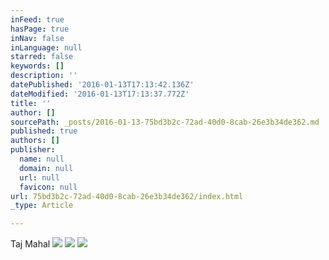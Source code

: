 ```yaml
---
inFeed: true
hasPage: true
inNav: false
inLanguage: null
starred: false
keywords: []
description: ''
datePublished: '2016-01-13T17:13:42.136Z'
dateModified: '2016-01-13T17:13:37.772Z'
title: ''
author: []
sourcePath: _posts/2016-01-13-75bd3b2c-72ad-40d0-8cab-26e3b34de362.md
published: true
authors: []
publisher:
  name: null
  domain: null
  url: null
  favicon: null
url: 75bd3b2c-72ad-40d0-8cab-26e3b34de362/index.html
_type: Article

---
```

Taj Mahal
![](https://s3-us-west-2.amazonaws.com/the-grid-img/p/71ffcdc33f52c5c49f8b54ec469e210d782de47a.jpg)
![](https://s3-us-west-2.amazonaws.com/the-grid-img/p/cc9dd8d3d342be1800d72fefdaae34bc5d3caa78.jpg)
![](https://s3-us-west-2.amazonaws.com/the-grid-img/p/fa42e3c801a7e2c7a1e231c694634709d7d88db2.jpg)
